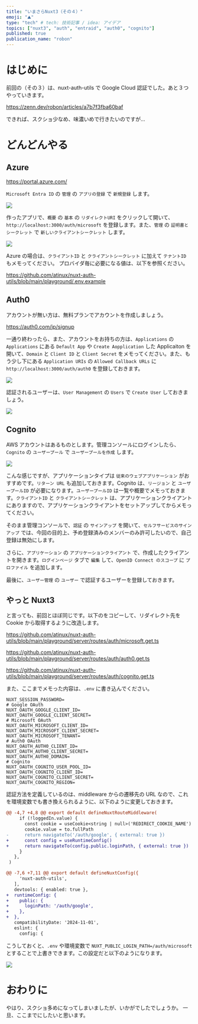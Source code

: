 ```yaml
---
title: "いまさらNuxt3（その４）"
emoji: "⛰"
type: "tech" # tech: 技術記事 / idea: アイデア
topics: ["nuxt3", "auth", "entraid", "auth0", "cognito"]
published: true
publication_name: "robon"
---
```


# はじめに
前回の（その３）は、nuxt-auth-utils で Google Cloud 認証でした。あと３つやっていきます。

https://zenn.dev/robon/articles/a7b7f3fba60baf

できれば、スクショ少なめ、味濃いめで行きたいのですが…

# どんどんやる
## Azure

https://portal.azure.com/

`Microsoft Entra ID` の `管理` の `アプリの登録` で `新規登録` します。

![](/images/68de21417b97b5/azure1.png)

作ったアプリで、`概要` の `基本` の `リダイレクトURI` をクリックして開いて、`http://localhost:3000/auth/microsoft` を登録します。また、`管理` の `証明書とシークレット` で `新しいクライアントシークレット` します。

![](/images/68de21417b97b5/azure2.png)

Azure の場合は、`クライアントID` と `クライアントシークレット` に加えて `テナントID` もメモってください。
プロバイダ毎に必要になる値は、以下を参照ください。

https://github.com/atinux/nuxt-auth-utils/blob/main/playground/.env.example

## Auth0

アカウントが無い方は、無料プランでアカウントを作成しましょう。

https://auth0.com/jp/signup

一通り終わったら、また、アカウントをお持ちの方は、`Applications` の `Applications` にある `Default App` や `Create Aopplication` した Applicaiton を開いて、`Domain` と `Client ID` と `Client Secret` をメモってください。また、もう少し下にある `Application URIs` の `Allowed Callback URLs` に `http://localhost:3000/auth/auth0` を登録しておきます。

![](/images/68de21417b97b5/auth01.png)

認証されるユーザーは、`User Management` の `Users` で `Create User` しておきましょう。

![](/images/68de21417b97b5/auth02.png)

## Cognito

AWS アカウントはあるものとします。管理コンソールにログインしたら、`Cognito` の `ユーザープール` で `ユーザープールを作成` します。

![](/images/68de21417b97b5/cognito.png)

こんな感じですが、アプリケーションタイプは `従来のウェブアプリケーション` がおすすめです。`リターン URL` も追加しておきます。Cognito は、`リージョン` と `ユーザープールID` が必要になります。`ユーザープールID` は一覧や概要でメモっておきます。`クライアントID` と `クライアントシークレット` は、アプリケーションクライアントにありますので、アプリケーションクライアントをセットアップしてからメモってください。

そのまま管理コンソールで、`認証` の `サインアップ` を開いて、`セルフサービスのサインアップ` では、今回の目的上、予め登録済みのメンバーのみ許可したいので、自己登録は無効にします。

さらに、`アプリケーション` の `アプリケーションクライアント` で、作成したクライアントを開きます。`ログインページ` タブで `編集` して、`OpenID Connect のスコープ` に `プロファイル` を追加します。

最後に、`ユーザー管理` の `ユーザー` で認証するユーザーを登録しておきます。

## やっと Nuxt3
と言っても、前回とほぼ同じです。以下のをコピーして、リダイレクト先を Cookie から取得するように改造します。

https://github.com/atinux/nuxt-auth-utils/blob/main/playground/server/routes/auth/microsoft.get.ts

https://github.com/atinux/nuxt-auth-utils/blob/main/playground/server/routes/auth/auth0.get.ts

https://github.com/atinux/nuxt-auth-utils/blob/main/playground/server/routes/auth/cognito.get.ts

また、ここまでメモった内容は、`.env` に書き込んでください。

```.env
NUXT_SESSION_PASSWORD=
# Google OAuth
NUXT_OAUTH_GOOGLE_CLIENT_ID=
NUXT_OAUTH_GOOGLE_CLIENT_SECRET=
# Microsoft OAuth
NUXT_OAUTH_MICROSOFT_CLIENT_ID=
NUXT_OAUTH_MICROSOFT_CLIENT_SECRET=
NUXT_OAUTH_MICROSOFT_TENANT=
# Auth0 OAuth
NUXT_OAUTH_AUTH0_CLIENT_ID=
NUXT_OAUTH_AUTH0_CLIENT_SECRET=
NUXT_OAUTH_AUTH0_DOMAIN=
# Cognito
NUXT_OAUTH_COGNITO_USER_POOL_ID=
NUXT_OAUTH_COGNITO_CLIENT_ID=
NUXT_OAUTH_COGNITO_CLIENT_SECRET=
NUXT_OAUTH_COGNITO_REGION=
```

認証方法を定義しているのは、middleware からの遷移先の URL なので、これを環境変数でも書き換えられるように、以下のように変更しておきます。

```diff ts:middleware/auth.ts
@@ -4,7 +4,8 @@ export default defineNuxtRouteMiddleware(
     if (!loggedIn.value) {
       const cookie = useCookie<string | null>('REDIRECT_COOKIE_NAME')
       cookie.value = to.fullPath
-      return navigateTo('/auth/google', { external: true })
+      const config = useRuntimeConfig()
+      return navigateTo(config.public.loginPath, { external: true })
     }
   },
 )
```

```diff ts:nuxt.config.ts
@@ -7,6 +7,11 @@ export default defineNuxtConfig({
     'nuxt-auth-utils',
   ],
   devtools: { enabled: true },
+  runtimeConfig: {
+    public: {
+      loginPath: '/auth/google',
+    },
+  },
   compatibilityDate: '2024-11-01',
   eslint: {
     config: {
```

こうしておくと、`.env` や環境変数で `NUXT_PUBLIC_LOGIN_PATH=/auth/microsoft` とすることで上書きできます。この設定だと以下のようになります。

![](/images/68de21417b97b5/ms_signin.png)

# おわりに
やはり、スクショ多めになってしまいましたが、いかがでしたでしょうか。
一旦、ここまでにしたいと思います。


